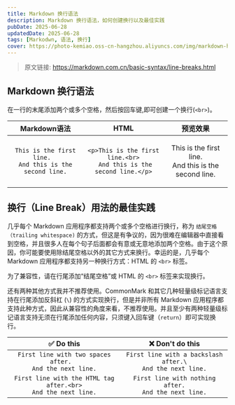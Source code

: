 ```yaml
---
title: Markdown 换行语法
description: Markdown 换行语法，如何创建换行以及最佳实践
pubDate: 2025-06-28
updatedDate: 2025-06-28
tags: [Markodwn, 语法, 换行]
cover: https://photo-kemiao.oss-cn-hangzhou.aliyuncs.com/img/markdown-huanhang.webp-ys
---
```


> 原文链接: https://markdown.com.cn/basic-syntax/line-breaks.html

## Markdown 换行语法
在一行的末尾添加两个或多个空格，然后按回车键,即可创建一个换行(`<br>`)。

| Markdown语法 |	HTML |	预览效果 |
| :---: | :---: | :---: | 
| `This is the first line.  `<br>  `And this is the second line.` | `<p>This is the first line.<br>`<br>` And this is the second line.</p>` | <p>This is the first line.<br> And this is the second line.</p> |

## 换行（Line Break）用法的最佳实践

几乎每个 Markdown 应用程序都支持两个或多个空格进行换行，称为 `结尾空格（trailing whitespace)` 的方式，但这是有争议的，因为很难在编辑器中直接看到空格，并且很多人在每个句子后面都会有意或无意地添加两个空格。由于这个原因，你可能要使用除结尾空格以外的其它方式来换行。幸运的是，几乎每个 Markdown 应用程序都支持另一种换行方式：HTML 的 `<br>` 标签。<br>

为了兼容性，请在行尾添加“结尾空格”或 HTML 的 `<br>` 标签来实现换行。<br>

还有两种其他方式我并不推荐使用。CommonMark 和其它几种轻量级标记语言支持在行尾添加反斜杠 (`\`) 的方式实现换行，但是并非所有 Markdown 应用程序都支持此种方式，因此从兼容性的角度来看，不推荐使用。并且至少有两种轻量级标记语言支持无须在行尾添加任何内容，只须键入回车键（`return`）即可实现换行。

| ✅  Do this | ❌  Don't do this |
| :---: | :---: |
| `First line with two spaces after.  `<br> `And the next line.` | `First line with a backslash after.\` <br> `And the next line.` |
| `First line with the HTML tag after.<br>`<br> `And the next line.` | `First line with nothing after.`<br> `And the next line.` |